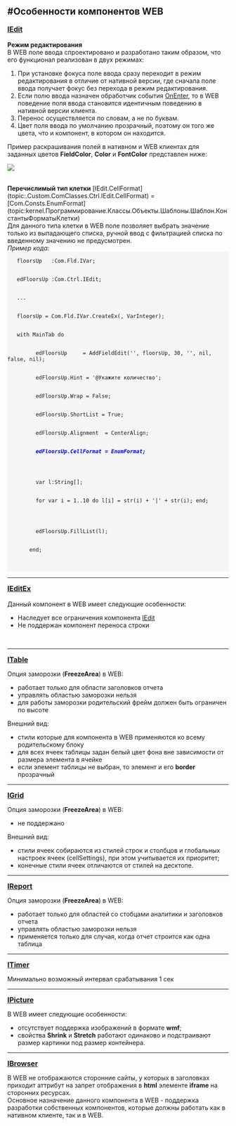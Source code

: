 ﻿---
Title: Особенности компонентов WEB
Keywords: Компоненты, Особенности, Различия, WEB
---

#Особенности компонентов WEB
---

<b><font size="3">[IEdit](topic:.Custom.ComClasses.Ctrl.IEdit.Default)</font></b>
<br/>
<br/>
<b>Режим редактирования</b>
<br/>
В WEB поле ввода спроектировано и разработано таким образом, что его функционал реализован в двух режимах:
1. При установке фокуса поле ввода сразу переходит в режим редактирования в отличие от нативной версии, где сначала поле ввода получает фокус без перехода в режим редактирования.
2. Если полю ввода назначен обработчик события [OnEnter](topic:.Custom.ComClasses.Ctrl.IEdit.OnEnter), то в WEB поведение поля ввода становится идентичным поведению в нативной версии клиента.
3. Перенос осуществляется по словам, а не по буквам.
4. Цвет поля ввода по умолчанию прозрачный, поэтому он того же цвета, что и компонент, в котором он находится.

Пример раскрашивания полей в нативном и WEB клиентах для заданных цветов <b>FieldColor</b>, <b>Color</b> и  <b>FontColor</b> представлен ниже:

![](topic:.Custom.AddFiles.FeatureWEB.IEditColors.png)

<br/>
<b>Перечислимый тип клетки</b>
[IEdit.CellFormat](topic:.Custom.ComClasses.Ctrl.IEdit.CellFormat) = [Com.Consts.EnumFormat](topic:kernel.Программирование.Классы.Объекты.Шаблоны.Шаблон.КонстантыФорматыКлетки)
<br/>
Для данного типа клетки в WEB поле позволяет выбрать значение только из выпадающего списка, ручной ввод с фильтрацией списка по введенному значению не предусмотрен.
<br/>

<div>
<i>Пример кода:</i>
<div  style="background:whitesmoke">
<code>
 &nbsp;&nbsp;floorsUp&nbsp;&nbsp;&nbsp;:Com.Fld.IVar;
 <br/>
 &nbsp;&nbsp;edFloorsUp&nbsp;:Com.Ctrl.IEdit;
 <br/>
 &nbsp;&nbsp;...
 <br/>
 &nbsp;&nbsp;floorsUp = Com.Fld.IVar.CreateEx(, VarInteger);
 <br/>
 &nbsp;&nbsp;with MainTab do
 <br/>
     &nbsp;&nbsp;&nbsp;&nbsp;edFloorsUp     = AddFieldEdit('', floorsUp, 30, '', nil, false, nil);
     <br/>
     &nbsp;&nbsp;&nbsp;&nbsp;edFloorsUp.Hint = '@Укажите количество';
     <br/>
     &nbsp;&nbsp;&nbsp;&nbsp;edFloorsUp.Wrap = False;
     <br/>
     &nbsp;&nbsp;&nbsp;&nbsp;edFloorsUp.ShortList = True;
     <br/>
     &nbsp;&nbsp;&nbsp;&nbsp;edFloorsUp.Alignment  = CenterAlign;
     <br/>
     &nbsp;&nbsp;&nbsp;&nbsp;<font color="blue"><b><i>edFloorsUp.CellFormat = EnumFormat;</i></b></font>
     <br/>
     <br/>
     &nbsp;&nbsp;&nbsp;&nbsp;var l:String[];
     <br/>
     &nbsp;&nbsp;&nbsp;&nbsp;for var i = 1..10 do l[i] = str(i) + '|' + str(i); end;
     <br/>
     <br/>
     &nbsp;&nbsp;&nbsp;&nbsp;edFloorsUp.FillList(l);
     <br/>
     &nbsp;&nbsp;end;
     <br/>
    </code>
  </div>
</div>

---

<b><font size="3">[IEditEx](topic:.Custom.ComClasses.Ctrl.IEditEx.Default)</font></b>
<br/>
<br/>
Данный компонент в WEB имеет следующие особенности:
- Наследует все ограничения компонента [IEdit](topic:.Custom.ComClasses.Ctrl.IEdit.Default)
- Не поддержан компонент переноса строки
<br/>

---

<b><font size="3">[ITable](topic:.Custom.ComClasses.Ctrl.ITable.Default)</font></b>

Опция заморозки (<b>FreezeArea</b>) в WEB:
- работает только для области заголовков отчета
- управлять областью заморозки нельзя
- для работы заморозки родительский фрейм должен быть ограничен по высоте

Внешний вид:
- стили которые для компонента в WEB применяются ко всему родительскому блоку
- для всех ячеек таблицы задан белый цвет фона вне зависимости от размера элемента в ячейке
- если элемент таблицы не выбран, то элемент и его <b>border</b> прозрачный

---

<b><font size="3">[IGrid](topic:.Custom.ComClasses.Ctrl.IGrid.Default)</font></b>

Опция заморозки (<b>FreezeArea</b>) в WEB:
- не поддержано

Внешний вид:

- стили ячеек собираются из стилей строк и столбцов и глобальных настроек ячеек (cellSettings), при этом учитывается их приоритет;
- конечные стили ячеек отличаются от стилей на десктопе.

---

<b><font size="3">[IReport](topic:.Custom.ComClasses.Ctrl.IReport.Default)</font></b>

Опция заморозки (<b>FreezeArea</b>) в WEB:
- работает только для областей со стобцами аналитики и заголовков отчета
- управлять областью заморозки нельзя
- применяется только для случая, когда отчет строится как одна таблица

---

<b><font size="3">[ITimer](topic:.Custom.ComClasses.ITimer.Default)</font></b>

Минимально возможный интервал срабатывания 1 сек

---

<b><font size="3">[IPicture](topic:.Custom.ComClasses.Ctrl.IPicture.Default)</font></b>

В WEB имеет следующие особенности:
- отсутствует поддержка изображений в формате <b>wmf</b>;
- свойства <b>Shrink</b> и <b>Stretch</b> работают одинаково и подстраивают размер картинки под размер контейнера.

---

<b><font size="3">[IBrowser](topic:.Custom.ComClasses.Ctrl.IBrowser.Default)</font></b>

В WEB не отображаются сторонние сайты, у которых в заголовках приходит аттрибут на запрет отображения в <b>html</b> элементе <b>iframe</b> на сторонних ресурсах.
<br/>
Основное назначение данного компонента в WEB - поддержка разработки собственных компонентов, которые должны работать как в нативном клиенте, так и в WEB.


